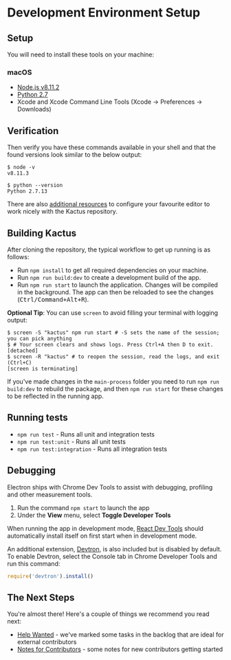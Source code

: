 #  Development Environment Setup

## Setup

You will need to install these tools on your machine:

### macOS

 - [Node.js v8.11.2](https://nodejs.org/dist/v8.11.2/)
 - [Python 2.7](https://www.python.org/downloads/mac-osx/)
 - Xcode and Xcode Command Line Tools (Xcode -> Preferences -> Downloads)

## Verification

Then verify you have these commands available in your shell and that the found
versions look similar to the below output:

```shellsession
$ node -v
v8.11.3

$ python --version
Python 2.7.13
```

There are also [additional resources](tooling.md) to
configure your favourite editor to work nicely with the Kactus
repository.

## Building Kactus

After cloning the repository, the typical workflow to get up running
is as follows:

* Run `npm install` to get all required dependencies on your machine.
* Run `npm run build:dev` to create a development build of the app.
* Run `npm run start` to launch the application. Changes will be compiled in the
  background. The app can then be reloaded to see the changes (<kbd>Ctrl/Command+Alt+R</kbd>).

**Optional Tip**: You can use `screen` to avoid filling your terminal with logging output:

```shellsession
$ screen -S "kactus" npm run start # -S sets the name of the session; you can pick anything
$ # Your screen clears and shows logs. Press Ctrl+A then D to exit.
[detached]
$ screen -R "kactus" # to reopen the session, read the logs, and exit (Ctrl+C)
[screen is terminating]
```

If you've made changes in the `main-process` folder you need to run `npm run
build:dev` to rebuild the package, and then `npm run start` for these changes to be
reflected in the running app.

## Running tests

- `npm run test` - Runs all unit and integration tests
- `npm run test:unit` - Runs all unit tests
- `npm run test:integration` - Runs all integration tests

## Debugging

Electron ships with Chrome Dev Tools to assist with debugging, profiling and
other measurement tools.

1. Run the command `npm start` to launch the app
2. Under the **View** menu, select **Toggle Developer Tools**

When running the app in development mode,
[React Dev Tools](https://chrome.google.com/webstore/detail/react-developer-tools/fmkadmapgofadopljbjfkapdkoienihi?hl=en)
should automatically install itself on first start when in development mode.

An additional extension, [Devtron](http://electron.atom.io/devtron/), is also
included but is disabled by default. To enable Devtron, select the Console
tab in Chrome Developer Tools and run this command:

```js
require('devtron').install()
```

## The Next Steps

You're almost there! Here's a couple of things we recommend you read next:

 - [Help Wanted](../../.github/CONTRIBUTING.md#help-wanted) - we've marked some
   tasks in the backlog that are ideal for external contributors
 - [Notes for Contributors](../process/notes-for-contributors.md) - some notes
   for new contributors getting started

